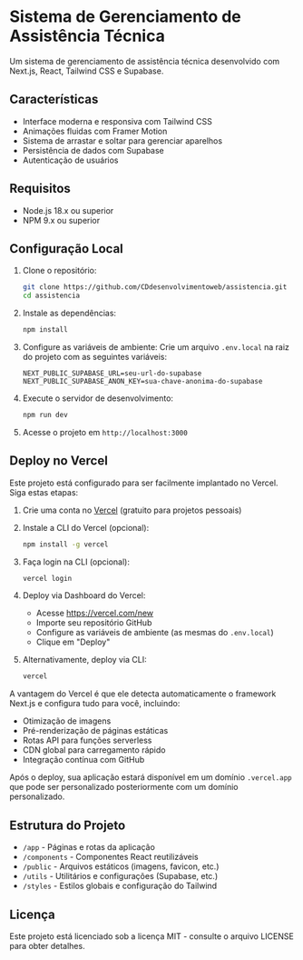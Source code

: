 # Sistema de Gerenciamento de Assistência Técnica

Um sistema de gerenciamento de assistência técnica desenvolvido com Next.js, React, Tailwind CSS e Supabase.

## Características

- Interface moderna e responsiva com Tailwind CSS
- Animações fluidas com Framer Motion
- Sistema de arrastar e soltar para gerenciar aparelhos
- Persistência de dados com Supabase
- Autenticação de usuários

## Requisitos

- Node.js 18.x ou superior
- NPM 9.x ou superior

## Configuração Local

1. Clone o repositório:
   ```bash
   git clone https://github.com/CDdesenvolvimentoweb/assistencia.git
   cd assistencia
   ```

2. Instale as dependências:
   ```bash
   npm install
   ```

3. Configure as variáveis de ambiente:
   Crie um arquivo `.env.local` na raiz do projeto com as seguintes variáveis:
   ```
   NEXT_PUBLIC_SUPABASE_URL=seu-url-do-supabase
   NEXT_PUBLIC_SUPABASE_ANON_KEY=sua-chave-anonima-do-supabase
   ```

4. Execute o servidor de desenvolvimento:
   ```bash
   npm run dev
   ```

5. Acesse o projeto em `http://localhost:3000`

## Deploy no Vercel

Este projeto está configurado para ser facilmente implantado no Vercel. Siga estas etapas:

1. Crie uma conta no [Vercel](https://vercel.com) (gratuito para projetos pessoais)

2. Instale a CLI do Vercel (opcional):
   ```bash
   npm install -g vercel
   ```

3. Faça login na CLI (opcional):
   ```bash
   vercel login
   ```

4. Deploy via Dashboard do Vercel:
   - Acesse https://vercel.com/new
   - Importe seu repositório GitHub
   - Configure as variáveis de ambiente (as mesmas do `.env.local`)
   - Clique em "Deploy"

5. Alternativamente, deploy via CLI:
   ```bash
   vercel
   ```

A vantagem do Vercel é que ele detecta automaticamente o framework Next.js e configura tudo para você, incluindo:

- Otimização de imagens
- Pré-renderização de páginas estáticas
- Rotas API para funções serverless
- CDN global para carregamento rápido
- Integração contínua com GitHub

Após o deploy, sua aplicação estará disponível em um domínio `.vercel.app` que pode ser personalizado posteriormente com um domínio personalizado.

## Estrutura do Projeto

- `/app` - Páginas e rotas da aplicação
- `/components` - Componentes React reutilizáveis
- `/public` - Arquivos estáticos (imagens, favicon, etc.)
- `/utils` - Utilitários e configurações (Supabase, etc.)
- `/styles` - Estilos globais e configuração do Tailwind

## Licença

Este projeto está licenciado sob a licença MIT - consulte o arquivo LICENSE para obter detalhes.
